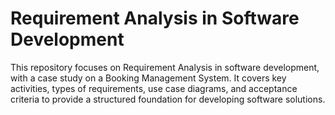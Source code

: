# Requirement Analysis in Software Development

This repository focuses on Requirement Analysis in software development, with a case study on a Booking Management System. It covers key activities, types of requirements, use case diagrams, and acceptance criteria to provide a structured foundation for developing software solutions.
